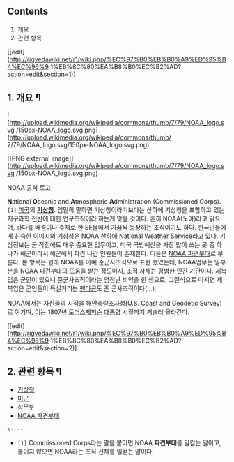 ## Contents

    

1. 개요 
2. 관련 항목 

[[edit](http://rigvedawiki.net/r1/wiki.php/%EC%97%B0%EB%B0%A9%ED%95%B4%EC%96%9
1%EB%8C%80%EA%B8%B0%EC%B2%AD?action=edit&section=1)]

## 1. 개요 ¶

![http://upload.wikimedia.org/wikipedia/commons/thumb/7/79/NOAA_logo.svg
/150px-NOAA_logo.svg.png](http://upload.wikimedia.org/wikipedia/commons/thumb/
7/79/NOAA_logo.svg/150px-NOAA_logo.svg.png)

[[PNG external
image]](http://upload.wikimedia.org/wikipedia/commons/thumb/7/79/NOAA_logo.svg
/150px-NOAA_logo.svg.png)

  
NOAA 공식 로고

  

**N**ational **O**ceanic and **A**tmospheric **A**dministration (Commissioned Corps).`[1]` [미국](%EB%AF%B8%EA%B5%AD.md)의 **[기상청](%EA%B8%B0%EC%83%81%EC%B2%AD.md)**. 엄밀히 말하면 기상청이라기보다는 산하에 기상청을 포함하고 있는 지구과학 전반에 대한 연구조직이라 하는게 맞을 것이다. 흔히 NOAA(노아)라고 읽으며, 바다를 배경이나 주제로 한 SF물에서 가끔씩 등장하는 조직이기도 하다. 한국인들에게 친숙한 이미지의 기상청은 NOAA 산하에 National Weather Service라고 있다. 기상정보는 군 작전에도 매우 중요한 업무이고, 미국 국방예산을 가장 많이 쓰는 곳 중 하나가 해군이라서 해군에서 파견 나간 인원들이 존재한다. 이들은 [NOAA 파견부대](NOAA%20%ED%8C%8C%EA%B2%AC%EB%B6%80%EB%8C%80.md)로 부른다. 본 항목은 원래 NOAA를 아예 준군사조직으로 표현 했었는데, NOAA업무는 일부분을 NOAA 파견부대의 도움을 받는 정도이지, 조직 자체는 평범한 민간 기관이다. 제복입은 군인이 있으니 준군사조직이라는 엄청난 비약을 한 셈으로, 그런식으로 따지면 제복입은 군인들이 득실거리는 [펜타곤](%ED%8E%9C%ED%83%80%EA%B3%A4.md)도 준 군사조직이다(...).

  

NOAA에서는 자신들의 시작을 해안측량조사청(U.S. Coast and Geodetic Survey)로 여기며, 이는 1807년 [토머스제퍼슨](%ED%86%A0%EB%A8%B8%EC%8A%A4%20%EC%A0%9C%ED%8D%BC%EC%8A%A8.md)
[대통령](%EB%8C%80%ED%86%B5%EB%A0%B9.md) 시절까지 거슬러 올라간다.

  
  

[[edit](http://rigvedawiki.net/r1/wiki.php/%EC%97%B0%EB%B0%A9%ED%95%B4%EC%96%9
1%EB%8C%80%EA%B8%B0%EC%B2%AD?action=edit&section=2)]

## 2. 관련 항목 ¶

  * [기상청](%EA%B8%B0%EC%83%81%EC%B2%AD.md)
  * [미군](%EB%AF%B8%EA%B5%B0.md)
  * [상무부](%EC%83%81%EB%AC%B4%EB%B6%80.md)
  * [NOAA 파견부대](NOAA%20%ED%8C%8C%EA%B2%AC%EB%B6%80%EB%8C%80.md)

`\----`

  * `[1]` Commissioned Corps라는 말을 붙이면 NOAA **파견부대**를 일컫는 말이고, 붙이지 않으면 NOAA라는 조직 전체를 일컫는 말이다. 

